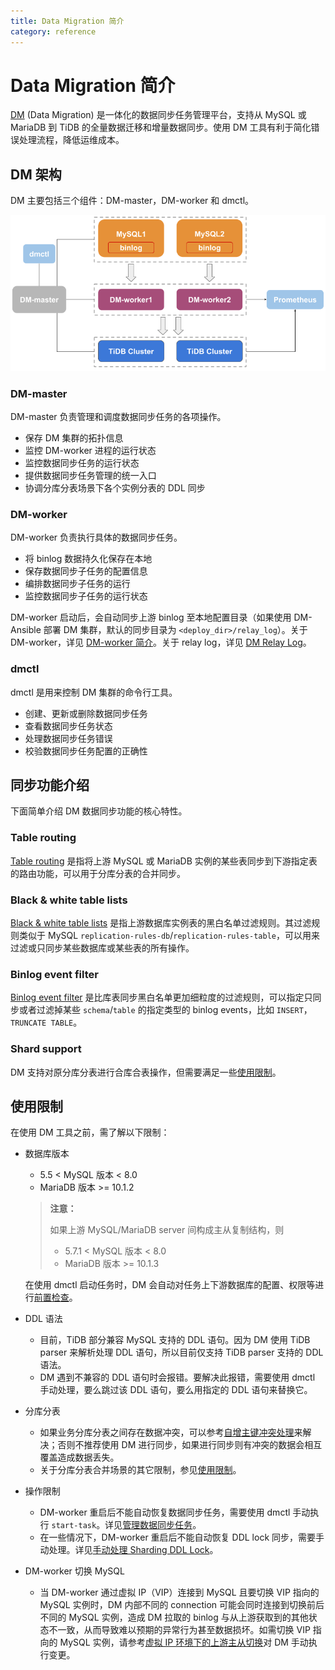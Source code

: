 ```yaml
---
title: Data Migration 简介
category: reference
---
```


# Data Migration 简介

[DM](https://github.com/pingcap/dm) (Data Migration) 是一体化的数据同步任务管理平台，支持从 MySQL 或 MariaDB 到 TiDB 的全量数据迁移和增量数据同步。使用 DM 工具有利于简化错误处理流程，降低运维成本。

## DM 架构

DM 主要包括三个组件：DM-master，DM-worker 和 dmctl。

![Data Migration architecture](/media/dm-architecture.png)

### DM-master

DM-master 负责管理和调度数据同步任务的各项操作。

- 保存 DM 集群的拓扑信息
- 监控 DM-worker 进程的运行状态
- 监控数据同步任务的运行状态
- 提供数据同步任务管理的统一入口
- 协调分库分表场景下各个实例分表的 DDL 同步

### DM-worker

DM-worker 负责执行具体的数据同步任务。

- 将 binlog 数据持久化保存在本地
- 保存数据同步子任务的配置信息
- 编排数据同步子任务的运行
- 监控数据同步子任务的运行状态

DM-worker 启动后，会自动同步上游 binlog 至本地配置目录（如果使用 DM-Ansible 部署 DM 集群，默认的同步目录为 `<deploy_dir>/relay_log`）。关于 DM-worker，详见 [DM-worker 简介](/v2.1/reference/tools/data-migration/dm-worker-intro.md)。关于 relay log，详见 [DM Relay Log](/v2.1/reference/tools/data-migration/relay-log.md)。

### dmctl

dmctl 是用来控制 DM 集群的命令行工具。

- 创建、更新或删除数据同步任务
- 查看数据同步任务状态
- 处理数据同步任务错误
- 校验数据同步任务配置的正确性

## 同步功能介绍

下面简单介绍 DM 数据同步功能的核心特性。

### Table routing

[Table routing](/v2.1/reference/tools/data-migration/features/overview.md#table-routing) 是指将上游 MySQL 或 MariaDB 实例的某些表同步到下游指定表的路由功能，可以用于分库分表的合并同步。

### Black & white table lists

[Black & white table lists](/v2.1/reference/tools/data-migration/features/overview.md#black--white-table-lists) 是指上游数据库实例表的黑白名单过滤规则。其过滤规则类似于 MySQL `replication-rules-db`/`replication-rules-table`，可以用来过滤或只同步某些数据库或某些表的所有操作。

### Binlog event filter

[Binlog event filter](/v2.1/reference/tools/data-migration/features/overview.md#binlog-event-filter) 是比库表同步黑白名单更加细粒度的过滤规则，可以指定只同步或者过滤掉某些 `schema`/`table` 的指定类型的 binlog events，比如 `INSERT`，`TRUNCATE TABLE`。

### Shard support

DM 支持对原分库分表进行合库合表操作，但需要满足一些[使用限制](/v2.1/reference/tools/data-migration/features/shard-merge.md#使用限制)。

## 使用限制

在使用 DM 工具之前，需了解以下限制：

+ 数据库版本

    - 5.5 < MySQL 版本 < 8.0
    - MariaDB 版本 >= 10.1.2

    > **注意：**
    >
    > 如果上游 MySQL/MariaDB server 间构成主从复制结构，则
    >
    > - 5.7.1 < MySQL 版本 < 8.0
    > - MariaDB 版本 >= 10.1.3

    在使用 dmctl 启动任务时，DM 会自动对任务上下游数据库的配置、权限等进行[前置检查](/v2.1/reference/tools/data-migration/precheck.md)。

+ DDL 语法

    - 目前，TiDB 部分兼容 MySQL 支持的 DDL 语句。因为 DM 使用 TiDB parser 来解析处理 DDL 语句，所以目前仅支持 TiDB parser 支持的 DDL 语法。
    - DM 遇到不兼容的 DDL 语句时会报错。要解决此报错，需要使用 dmctl 手动处理，要么跳过该 DDL 语句，要么用指定的 DDL 语句来替换它。

+ 分库分表

    - 如果业务分库分表之间存在数据冲突，可以参考[自增主键冲突处理](/v2.1/reference/tools/data-migration/usage-scenarios/best-practice-dm-shard.md#自增主键冲突处理)来解决；否则不推荐使用 DM 进行同步，如果进行同步则有冲突的数据会相互覆盖造成数据丢失。
    - 关于分库分表合并场景的其它限制，参见[使用限制](/v2.1/reference/tools/data-migration/features/shard-merge.md#使用限制)。

+ 操作限制

    - DM-worker 重启后不能自动恢复数据同步任务，需要使用 dmctl 手动执行 `start-task`。详见[管理数据同步任务](/v2.1/reference/tools/data-migration/manage-tasks.md)。
    - 在一些情况下，DM-worker 重启后不能自动恢复 DDL lock 同步，需要手动处理。详见[手动处理 Sharding DDL Lock](/v2.1/reference/tools/data-migration/features/manually-handling-sharding-ddl-locks.md)。

+ DM-worker 切换 MySQL

    - 当 DM-worker 通过虚拟 IP（VIP）连接到 MySQL 且要切换 VIP 指向的 MySQL 实例时，DM 内部不同的 connection 可能会同时连接到切换前后不同的 MySQL 实例，造成 DM 拉取的 binlog 与从上游获取到的其他状态不一致，从而导致难以预期的异常行为甚至数据损坏。如需切换 VIP 指向的 MySQL 实例，请参考[虚拟 IP 环境下的上游主从切换](/v2.1/reference/tools/data-migration/usage-scenarios/master-slave-switch.md#虚拟-ip-环境下切换-dm-worker-与-mysql-实例的连接)对 DM 手动执行变更。
